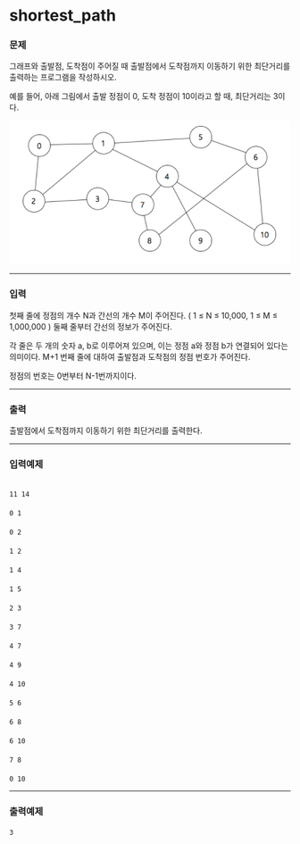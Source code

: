 <h1>shortest_path</h1>

<h3>문제</h3>
<p> 그래프와 출발점, 도착점이 주어질 때 출발점에서 도착점까지 이동하기 위한 최단거리를 출력하는 프로그램을 작성하시오. 
  
  예를 들어, 아래 그림에서 출발 정점이 0, 도착 정점이 10이라고 할 때, 최단거리는 3이다.</p>


  ![1](./img/1.PNG)

<hr>
<h3>입력</h3>
<p>
  첫째 줄에 정점의 개수 N과 간선의 개수 M이 주어진다. ( 1 ≤ N ≤ 10,000, 1 ≤ M ≤ 1,000,000 ) 둘째 줄부터 간선의 정보가 주어진다. 
  
  각 줄은 두 개의 숫자 a, b로 이루어져 있으며, 이는 정점 a와 정점 b가 연결되어 있다는 의미이다. M+1 번째 줄에 대하여 출발점과 도착점의 정점 번호가 주어진다. 
  
  정점의 번호는 0번부터 N-1번까지이다.
</p>
  
<hr>
<h3>출력</h3>
<p>출발점에서 도착점까지 이동하기 위한 최단거리를 출력한다.</p>

<hr>
<h3>입력예제 </h3>
<code style="white-space: pre;">
11 14<br>
0 1<br>
0 2<br>
1 2<br>
1 4<br>
1 5<br>
2 3<br>
3 7<br>
4 7<br>
4 9<br>
4 10<br>
5 6<br>
6 8<br>
6 10<br>
7 8<br>
0 10</code>

<hr>
<h3>출력예제</h3>
<code style="white-space: pre;">3</code>
